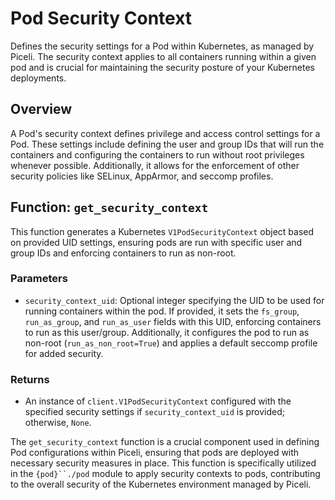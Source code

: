 # Pod Security Context

Defines the security settings for a Pod within Kubernetes, as managed by Piceli. The security context applies to all containers running within a given pod and is crucial for maintaining the security posture of your Kubernetes deployments.

## Overview

A Pod's security context defines privilege and access control settings for a Pod. These settings include defining the user and group IDs that will run the containers and configuring the containers to run without root privileges whenever possible. Additionally, it allows for the enforcement of other security policies like SELinux, AppArmor, and seccomp profiles.

## Function: `get_security_context`

This function generates a Kubernetes `V1PodSecurityContext` object based on provided UID settings, ensuring pods are run with specific user and group IDs and enforcing containers to run as non-root.

### Parameters

- `security_context_uid`: Optional integer specifying the UID to be used for running containers within the pod. If provided, it sets the `fs_group`, `run_as_group`, and `run_as_user` fields with this UID, enforcing containers to run as this user/group. Additionally, it configures the pod to run as non-root (`run_as_non_root=True`) and applies a default seccomp profile for added security.

### Returns

- An instance of `client.V1PodSecurityContext` configured with the specified security settings if `security_context_uid` is provided; otherwise, `None`.

The `get_security_context` function is a crucial component used in defining Pod configurations within Piceli, ensuring that pods are deployed with necessary security measures in place. This function is specifically utilized in the ` {pod}``./pod ` module to apply security contexts to pods, contributing to the overall security of the Kubernetes environment managed by Piceli.
